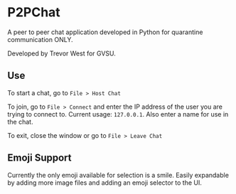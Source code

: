 # P2PChat

A peer to peer chat application developed in Python for quarantine communication ONLY.

Developed by Trevor West for GVSU.

## Use

To start a chat, go to `File > Host Chat`

To join, go to `File > Connect` and enter the IP address of the user you are trying to connect to. Current usage: `127.0.0.1`. Also enter a name for use in the chat.

To exit, close the window or go to `File > Leave Chat`

## Emoji Support

Currently the only emoji available for selection is a smile. Easily expandable by adding more image files and adding an emoji selector to the UI.
